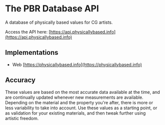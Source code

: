 # The PBR Database API

A database of physically based values for CG artists.

Access the API here: [https://api.physicallybased.info](https://api.physicallybased.info)

## Implementations

- Web [https://physicallybased.info](https://physicallybased.info)

## Accuracy

These values are based on the most accurate data available at the time, and are continually updated whenever new measurements are available. Depending on the material and the property you're after, there is more or less variability to take into account. Use these values as a starting point, or as validation for your existing materials, and then tweak further using artistic freedom.
